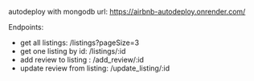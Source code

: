 autodeploy with mongodb url: https://airbnb-autodeploy.onrender.com/


Endpoints:

- get all listings: /listings?pageSize=3
- get one listing by id: /listings/:id
- add review to listing : /add_review/:id
- update review from listing: /update_listing/:id
